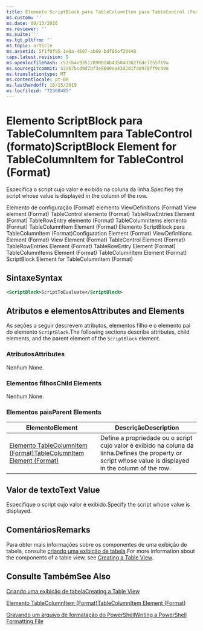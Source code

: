 ```yaml
---
title: Elemento ScriptBlock para TableColumnItem para TableControl (Format) | Microsoft Docs
ms.custom: ''
ms.date: 09/13/2016
ms.reviewer: ''
ms.suite: ''
ms.tgt_pltfrm: ''
ms.topic: article
ms.assetid: 5f1f0f95-1e0a-4607-ab68-bdf85ef29448
caps.latest.revision: 9
ms.openlocfilehash: c52cb4c93512090024b43504d382f6dc7255f19a
ms.sourcegitcommit: 52a67bcd9d7bf3e8600ea4302d1fa8970ff9c998
ms.translationtype: MT
ms.contentlocale: pt-BR
ms.lasthandoff: 10/15/2019
ms.locfileid: "72368485"
---
```

# <a name="scriptblock-element-for-tablecolumnitem-for-tablecontrol-format"></a><span data-ttu-id="e8d9e-102">Elemento ScriptBlock para TableColumnItem para TableControl (formato)</span><span class="sxs-lookup"><span data-stu-id="e8d9e-102">ScriptBlock Element for TableColumnItem for TableControl (Format)</span></span>

<span data-ttu-id="e8d9e-103">Especifica o script cujo valor é exibido na coluna da linha.</span><span class="sxs-lookup"><span data-stu-id="e8d9e-103">Specifies the script whose value is displayed in the column of the row.</span></span>

<span data-ttu-id="e8d9e-104">Elemento de configuração (Format) elemento ViewDefinitions (Format) View element (Format) TableControl elemento (Format) TableRowEntries Element (Format) TableRowEntry elemento (Format) TableColumnItems elemento (Format) TableColumnItem Element (Format) Elemento ScriptBlock para TableColumnItem (Format)</span><span class="sxs-lookup"><span data-stu-id="e8d9e-104">Configuration Element (Format) ViewDefinitions Element (Format) View Element (Format) TableControl Element (Format) TableRowEntries Element (Format) TableRowEntry Element (Format) TableColumnItems Element (Format) TableColumnItem Element (Format) ScriptBlock Element for TableColumnItem (Format)</span></span>

## <a name="syntax"></a><span data-ttu-id="e8d9e-105">Sintaxe</span><span class="sxs-lookup"><span data-stu-id="e8d9e-105">Syntax</span></span>

```xml
<ScriptBlock>ScriptToEvaluate</ScriptBlock>
```

## <a name="attributes-and-elements"></a><span data-ttu-id="e8d9e-106">Atributos e elementos</span><span class="sxs-lookup"><span data-stu-id="e8d9e-106">Attributes and Elements</span></span>

<span data-ttu-id="e8d9e-107">As seções a seguir descrevem atributos, elementos filho e o elemento pai do elemento `ScriptBlock`.</span><span class="sxs-lookup"><span data-stu-id="e8d9e-107">The following sections describe attributes, child elements, and the parent element of the `ScriptBlock` element.</span></span>

### <a name="attributes"></a><span data-ttu-id="e8d9e-108">Atributos</span><span class="sxs-lookup"><span data-stu-id="e8d9e-108">Attributes</span></span>

<span data-ttu-id="e8d9e-109">Nenhum.</span><span class="sxs-lookup"><span data-stu-id="e8d9e-109">None.</span></span>

### <a name="child-elements"></a><span data-ttu-id="e8d9e-110">Elementos filhos</span><span class="sxs-lookup"><span data-stu-id="e8d9e-110">Child Elements</span></span>

<span data-ttu-id="e8d9e-111">Nenhum.</span><span class="sxs-lookup"><span data-stu-id="e8d9e-111">None.</span></span>

### <a name="parent-elements"></a><span data-ttu-id="e8d9e-112">Elementos pais</span><span class="sxs-lookup"><span data-stu-id="e8d9e-112">Parent Elements</span></span>

|<span data-ttu-id="e8d9e-113">Elemento</span><span class="sxs-lookup"><span data-stu-id="e8d9e-113">Element</span></span>|<span data-ttu-id="e8d9e-114">Descrição</span><span class="sxs-lookup"><span data-stu-id="e8d9e-114">Description</span></span>|
|-------------|-----------------|
|[<span data-ttu-id="e8d9e-115">Elemento TableColumnItem (Format)</span><span class="sxs-lookup"><span data-stu-id="e8d9e-115">TableColumnItem Element (Format)</span></span>](./tablecolumnitem-element-for-tablecolumnitems-for-tablecontrol-format.md)|<span data-ttu-id="e8d9e-116">Define a propriedade ou o script cujo valor é exibido na coluna da linha.</span><span class="sxs-lookup"><span data-stu-id="e8d9e-116">Defines the property or script whose value is displayed in the column of the row.</span></span>|

## <a name="text-value"></a><span data-ttu-id="e8d9e-117">Valor de texto</span><span class="sxs-lookup"><span data-stu-id="e8d9e-117">Text Value</span></span>

<span data-ttu-id="e8d9e-118">Especifique o script cujo valor é exibido.</span><span class="sxs-lookup"><span data-stu-id="e8d9e-118">Specify the script whose value is displayed.</span></span>

## <a name="remarks"></a><span data-ttu-id="e8d9e-119">Comentários</span><span class="sxs-lookup"><span data-stu-id="e8d9e-119">Remarks</span></span>

<span data-ttu-id="e8d9e-120">Para obter mais informações sobre os componentes de uma exibição de tabela, consulte [criando uma exibição de tabela](./creating-a-table-view.md).</span><span class="sxs-lookup"><span data-stu-id="e8d9e-120">For more information about the components of a table view, see [Creating a Table View](./creating-a-table-view.md).</span></span>

## <a name="see-also"></a><span data-ttu-id="e8d9e-121">Consulte Também</span><span class="sxs-lookup"><span data-stu-id="e8d9e-121">See Also</span></span>

[<span data-ttu-id="e8d9e-122">Criando uma exibição de tabela</span><span class="sxs-lookup"><span data-stu-id="e8d9e-122">Creating a Table View</span></span>](./creating-a-table-view.md)

[<span data-ttu-id="e8d9e-123">Elemento TableColumnItem (Format)</span><span class="sxs-lookup"><span data-stu-id="e8d9e-123">TableColumnItem Element (Format)</span></span>](./tablecolumnitem-element-for-tablecolumnitems-for-tablecontrol-format.md)

[<span data-ttu-id="e8d9e-124">Gravando um arquivo de formatação do PowerShell</span><span class="sxs-lookup"><span data-stu-id="e8d9e-124">Writing a PowerShell Formatting File</span></span>](./writing-a-powershell-formatting-file.md)
